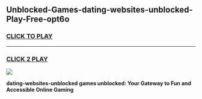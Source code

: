 
## Unblocked-Games-dating-websites-unblocked-Play-Free-opt6o
<h3>
<a href="https://premium76.site?title=dating-websites-unblocked&ref=23A">CLICK TO PLAY</a></h3>
<hr>

<h3>
<a href="https://premium76.site?title=dating-websites-unblocked&ref=23A">CLICK 2 PLAY</a>
  
</h3>

<a href="https://premium76.site?title=dating-websites-unblocked&ref=23A"><img src="https://clearcache.store/games.png"></a>


**dating-websites-unblocked games unblocked: Your Gateway to Fun and Accessible Online Gaming**
